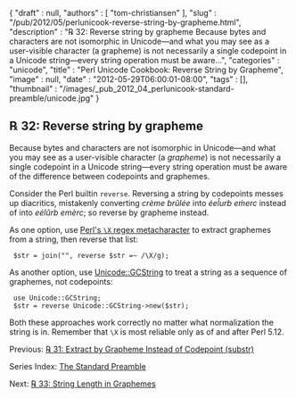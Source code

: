 {
   "draft" : null,
   "authors" : [
      "tom-christiansen"
   ],
   "slug" : "/pub/2012/05/perlunicook-reverse-string-by-grapheme.html",
   "description" : "℞ 32: Reverse string by grapheme Because bytes and characters are not isomorphic in Unicode&mdash;and what you may see as a user-visible character (a grapheme) is not necessarily a single codepoint in a Unicode string&mdash;every string operation must be aware...",
   "categories" : "unicode",
   "title" : "Perl Unicode Cookbook: Reverse String by Grapheme",
   "image" : null,
   "date" : "2012-05-29T06:00:01-08:00",
   "tags" : [],
   "thumbnail" : "/images/_pub_2012_04_perlunicook-standard-preamble/unicode.jpg"
}



℞ 32: Reverse string by grapheme
--------------------------------

Because bytes and characters are not isomorphic in Unicode—and what you may see as a user-visible character (a *grapheme*) is not necessarily a single codepoint in a Unicode string—every string operation must be aware of the difference between codepoints and graphemes.

Consider the Perl builtin `reverse`. Reversing a string by codepoints messes up diacritics, mistakenly converting *crème brûlée* into *éel̂urb em̀erc* instead of into *eélûrb emèrc*; so reverse by grapheme instead.

As one option, use [Perl's `\X` regex metacharacter](/pub/2012/05/perlunicook-match-unicode-grapheme-cluster-in-regex.html) to extract graphemes from a string, then reverse that list:

     $str = join("", reverse $str =~ /\X/g);

As another option, use [Unicode::GCString](https://metacpan.org/pod/Unicode::GCString) to treat a string as a sequence of graphemes, not codepoints:

     use Unicode::GCString;
     $str = reverse Unicode::GCString->new($str);

Both these approaches work correctly no matter what normalization the string is in. Remember that `\X` is most reliable only as of and after Perl 5.12.

Previous: [℞ 31: Extract by Grapheme Instead of Codepoint (substr)](/pub/2012/05/perlunicook-extract-by-grapheme-instead-of-codepoint-substr.html)

Series Index: [The Standard Preamble](/pub/2012/04/perlunicook-standard-preamble.html)

Next: [℞ 33: String Length in Graphemes](/pub/2012/05/perlunicook-string-length-in-graphemes.html)
